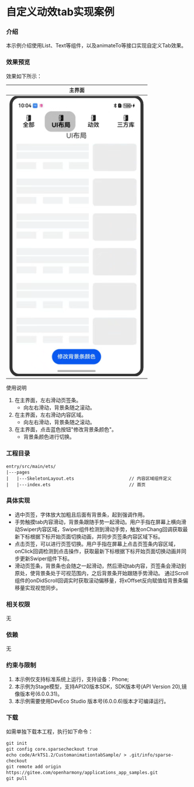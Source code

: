 # 自定义动效tab实现案例

### 介绍

本示例介绍使用List、Text等组件，以及animateTo等接口实现自定义Tab效果。

### 效果预览

效果如下所示：

| 主界面                                                         |
|-------------------------------------------------------------|
| ![Alt text](entry/src/main/resources/base/media/tbas.png) |

使用说明

1. 在主界面，左右滑动页签条。
    * 向左右滑动，背景条随之滚动。
2.  在主界面，左右滑动内容区域。
    * 向左右滑动，背景条随之滚动。
3.  在主界面，点击蓝色按钮"修改背景条颜色"。
    * 背景条颜色进行切换。


### 工程目录

```
entry/src/main/ets/
|---pages
|   |---SkeletonLayout.ets                     // 内容区域组件定义
|   |---index.ets                              // 首页
```

### 具体实现

* 选中页签，字体放大加粗且后面有背景条，起到强调作用。
* 手势触摸tab内容滑动，背景条跟随手势一起滑动。用户手指在屏幕上横向滑动Swiper内容区域，Swiper组件检测到滑动手势，触发onChang回调获取最新下标根据下标开始页面切换动画，并同步页签条内容区域下标。
* 点击页签，可以进行页签切换。用户手指在屏幕上点击页签条内容区域，onClick回调检测到点击操作，获取最新下标根据下标开始页面切换动画并同步更新Swiper组件下标。
* 滑动页签条，背景条也会随之一起滑动，然后滑动tab内容，页签条会滑动到原处，使背景条处于可视范围内，之后背景条开始跟随手势滑动。
通过Scroll组件的onDidScroll回调实时获取滚动偏移量，将xOffset反向赋值给背景条偏移量实现视觉同步。

### 相关权限

无

### 依赖

无

### 约束与限制

1. 本示例仅支持标准系统上运行，支持设备：Phone;
2. 本示例为Stage模型，支持API20版本SDK，SDK版本号(API Version 20),镜像版本号(6.0.0.31)。
3. 本示例需要使用DevEco Studio 版本号(6.0.0.6)版本才可编译运行。

### 下载

如需单独下载本工程，执行如下命令：

```
git init
git config core.sparsecheckout true
echo code/ArkTS1.2/CustomanimationtabSample/ > .git/info/sparse-checkout
git remote add origin https://gitee.com/openharmony/applications_app_samples.git
git pull
```